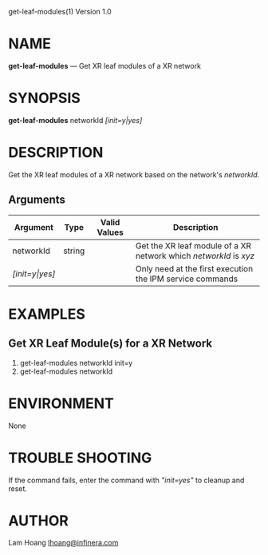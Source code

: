 get-leaf-modules(1) Version 1.0 

NAME
====

**get-leaf-modules** — Get XR leaf modules of a XR network

SYNOPSIS
========

**get-leaf-modules** networkId *[init=y|yes]*


DESCRIPTION
===========

Get the XR leaf modules of a XR network based on the network's *networkId*. 


Arguments
-------

| Argument         |  Type     | Valid Values      | Description                   |
|------------------|-----------|-------------------|-------------------------------|
| networkId        |  string   |                   | Get the XR leaf module of a XR network which *networkId* is *xyz*               |
| *[init=y\|yes]*  |           |                   | Only need at the first execution the IPM service commands      |

EXAMPLES
===========

Get XR Leaf Module(s) for a XR Network
------

1. get-leaf-modules networkId init=y
2. get-leaf-modules networkId

ENVIRONMENT
===========

None

TROUBLE SHOOTING
====

If the command fails, enter the command with *"init=yes"* to cleanup and reset.

AUTHOR
======

Lam Hoang <lhoang@infinera.com>